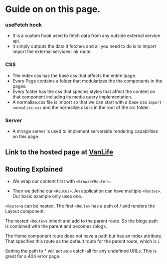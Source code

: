 # Guide on on this page.

### useFetch hook

- It is a custom hook used to fetch data from any outside external service api.
- it simply outputs the data it fetches and all you need to do is to import import the external services link route.

### CSS

- The index css has the base css that affects the entire lpage.
- Every Page contains a folder that modularizes the the components in the pages.
- Every folder has the css that species styles that affect the content on that component including its media query implementation.
- A normalise.css file is import so that we can start with a base css `import normalize.css` and the normalize css is in the root of the src folder.

### Server

- A mirage server is used to implement serverside rendering capabilities on this page.

## Link to the hosted page at [VanLife](https://splendorous-stardust-a3550d.netlify.app/)

## Routing Explained

- We wrap our content first with `<BrowserRouter>.`

- Then we define our `<Routes>`. An application can have multiple `<Routes>`. Our basic example only uses one.

`<Route>`s can be nested. The first `<Route>` has a path of / and renders the Layout component.

The nested `<Route>`s inherit and add to the parent route. So the blogs path is combined with the parent and becomes /blogs.

The Home component route does not have a path but has an index attribute. That specifies this route as the default route for the parent route, which is /.

Setting the path to \* will act as a catch-all for any undefined URLs. This is great for a 404 error page.
